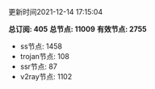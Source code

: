 更新时间2021-12-14 17:15:04

**总订阅: 405**
**总节点: 11009**
**有效节点: 2755**
- ss节点: 1458
- trojan节点: 108
- ssr节点: 87
- v2ray节点: 1102
